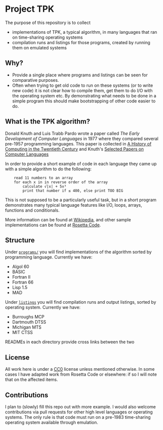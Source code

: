 # Project TPK

The purpose of this repository is to collect

* implementations of TPK, a typical algorithm, in many languages
  that ran on time-sharing operating systems
* compilation runs and listings for those programs, created by running
  them on emulated systems

## Why?

* Provide a single place where programs and listings can be seen for
  comparative purposes.
* Often when trying to get old code to run on these systems (or to
  write new code) it is not clear how to compile them, get them to do
  I/O with the operating system etc. By demonstrating what needs to be
  done in a simple program this should make bootstrapping of other
  code easier to do.

## What is the TPK algorithm?

Donald Knuth and Luis Trabb Pardo wrote a paper called *The Early
Development of Computer Languages* in 1977 where they compared several
pre-1957 programming languages. This paper is collected in [A History
of Computing in the Twentieth
Century](https://archive.org/details/historyofcomputi0000inte) and
Knuth's [Selected Papers on Computer
Languages](https://www-cs-faculty.stanford.edu/~knuth/cl.html)

In order to provide a short example of code in each language they came
up with a simple algorithm to do the following:

```
    read 11 numbers to an array
    for each x in in reverse order of the array
        calculate √|x| + 5x³
        print that number if ≤ 400, else print TOO BIG
```

This is not supposed to be a particularly useful task, but in a short
program demonstrates many typical language features like I/O, loops,
arrays, functions and conditionals.

More information can be found at
[Wikipedia](https://en.wikipedia.org/wiki/TPK_algorithm), and other
sample implementations can be found at [Rosetta Code](https://rosettacode.org/wiki/Trabb_Pardo%E2%80%93Knuth_algorithm).

## Structure

Under [`programs/`](programs/) you will find implementations of the
algorithm sorted by programming language. Currently we have:

* Algol 60
* BASIC
* Fortran II
* Fortran 66
* Lisp 1.5
* MAD

Under [`listings`](listings/) you will find compilation runs and
output listings, sorted by operating system. Currently we have:

* Burroughs MCP
* Dartmouth DTSS
* Michigan MTS
* MIT CTSS

READMEs in each directory provide cross links between the two

## License

All work here is under a
[CC0](https://creativecommons.org/publicdomain/zero/1.0/?ref=chooser-v1)
license unless mentioned otherwise. In some cases I have adapted work
from Rosetta Code or elsewhere: if so I will note that on the affected
items.

## Contributions

I plan to (slowly) fill this repo out with more example. I would also
welcome contributions via pull requests for other high level languages
or operating systems. The only rule is that code must run on a
pre-1983 time-sharing operating system available through emulation.
